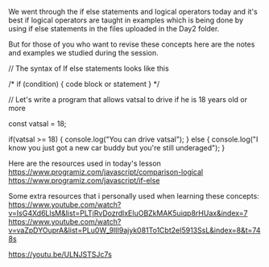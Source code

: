 We went through the if else statements and logical operators today and it's best if logical operators are taught in examples which is being done by using
if else statements in the files uploaded in the Day2 folder.

But for those of you who want to revise these concepts here are the notes and examples we studied during the session.

// The syntax of If else statements looks like this 

/*
if (condition) {
    code block or statement
}
*/

// Let's write a program that allows vatsal to drive if he is 18 years old or more

const vatsal = 18;

if(vatsal >= 18) {
    console.log("You can drive vatsal");
}
else {
    console.log("I know you just got a new car buddy but you're still underaged");
}




Here are the resources used in today's lesson
https://www.programiz.com/javascript/comparison-logical 
https://www.programiz.com/javascript/if-else

Some extra resources that i personally used when learning these concepts:
https://www.youtube.com/watch?v=IsG4Xd6LlsM&list=PLTjRvDozrdlxEIuOBZkMAK5uiqp8rHUax&index=7
https://www.youtube.com/watch?v=vaZpDYOuprA&list=PLu0W_9lII9ajyk081To1Cbt2eI5913SsL&index=8&t=748s

https://youtu.be/ULNJSTSJc7s
